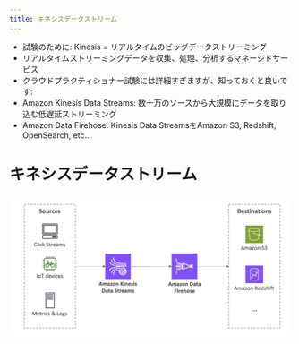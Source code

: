 ```yaml
---
title: キネシスデータストリーム
---
```


- 試験のために: Kinesis = リアルタイムのビッグデータストリーミング
- リアルタイムストリーミングデータを収集、処理、分析するマネージドサービス
- クラウドプラクティショナー試験には詳細すぎますが、知っておくと良いです:
- Amazon Kinesis Data Streams: 数十万のソースから大規模にデータを取り込む低遅延ストリーミング
- Amazon Data Firehose: Kinesis Data StreamsをAmazon S3, Redshift, OpenSearch, etc...

# キネシスデータストリーム

![Kinesis](./Kinesis.png)
